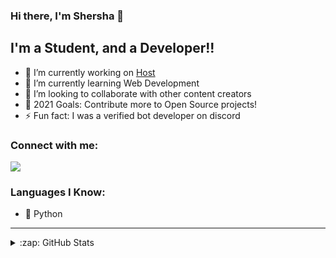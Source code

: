 ### Hi there, I'm Shersha 👋


## I'm a Student, and a Developer!!

- 🔭 I’m currently working on [Host](https://discord.gg/AdSMHjh8gg)
- 🌱 I’m currently learning Web Development
- 👯 I’m looking to collaborate with other content creators
- 🥅 2021 Goals: Contribute more to Open Source projects!
- ⚡ Fun fact: I was a verified bot developer on discord

### Connect with me:

[![](https://discord.c99.nl/widget/theme-4/881943254071906385.png)](https://discord.gg/AdSMHjh8gg)


### Languages I Know:
- 🐍 Python

---

<details>
  <summary>:zap: GitHub Stats</summary>

  <img align="left" alt="Shersha's GitHub Stats" src="https://github-readme-stats.vercel.app/api?username=Shersha01&show_icons=true&hide_border=true&theme=radical" />

</details>

[website]: Soon
[discord]: https://discord.gg/AdSMHjh8gg

